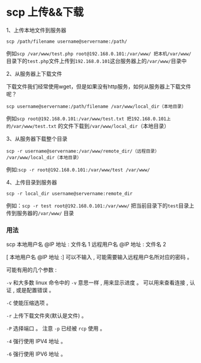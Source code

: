 #  scp 上传&&下载

1、上传本地文件到服务器

	scp /path/filename username@servername:/path/

例如`scp /var/www/test.php root@192.168.0.101:/var/www/ 把本机/var/www/`目录下的`test.php`文件上传到`192.168.0.101`这台服务器上的`/var/www/`目录中

 

2、从服务器上下载文件

下载文件我们经常使用wget，但是如果没有http服务，如何从服务器上下载文件呢？

	scp username@servername:/path/filename /var/www/local_dir（本地目录）

例如`scp root@192.168.0.101:/var/www/test.txt 把192.168.0.101上的/var/www/test.txt` 的文件下载到`/var/www/local_dir`（本地目录）

 

3、从服务器下载整个目录

	scp -r username@servername:/var/www/remote_dir/（远程目录） /var/www/local_dir（本地目录）

例如:`scp -r root@192.168.0.101:/var/www/test /var/www/`

 

4、上传目录到服务器

	scp -r local_dir username@servername:remote_dir

例如：`scp -r test root@192.168.0.101:/var/www/` 把当前目录下的`test`目录上传到服务器的`/var/www/` 目录


### 用法

scp 本地用户名 @IP 地址 : 文件名 1 远程用户名 @IP 地址 : 文件名 2

[ 本地用户名 @IP 地址 :] 可以不输入 , 可能需要输入远程用户名所对应的密码 。

可能有用的几个参数 :

`-v` 和大多数 linux 命令中的 `-v` 意思一样 , 用来显示进度 。 可以用来查看连接 , 认证 , 或是配置错误 。

`-C` 使能压缩选项 。

`-r` 上传下载文件夹(默认是文件) 。

`-P` 选择端口 。 注意 `-p` 已经被 `rcp` 使用 。

`-4` 强行使用 IPV4 地址 。

`-6` 强行使用 IPV6 地址 。